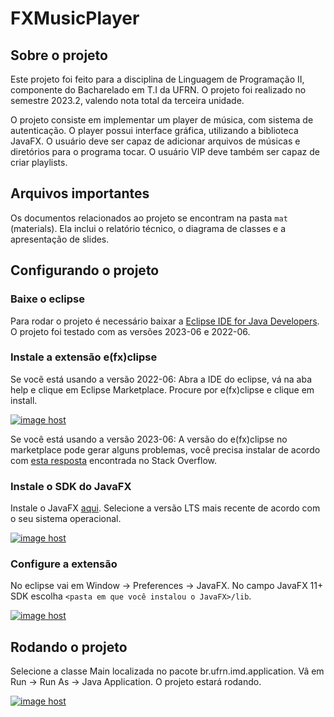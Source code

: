 # FXMusicPlayer

## Sobre o projeto

Este projeto foi feito para a disciplina de Linguagem de Programação II, componente do Bacharelado em T.I da UFRN. O projeto foi realizado no semestre 2023.2, valendo nota total da terceira unidade.

O projeto consiste em implementar um player de música, com sistema de autenticação. O player possui interface gráfica, utilizando a biblioteca JavaFX. O usuário deve ser capaz de adicionar arquivos de músicas e diretórios para o programa  tocar. O usuário VIP deve também ser capaz de criar playlists.

## Arquivos importantes

Os documentos relacionados ao projeto se encontram na pasta `mat` (materials). Ela inclui o relatório técnico, o diagrama de classes e a apresentação de slides.

## Configurando o projeto

### Baixe o eclipse
Para rodar o projeto é necessário baixar a [Eclipse IDE for Java Developers](https://eclipseide.org/). O projeto foi testado com as versões 2023-06 e 2022-06.

### Instale a extensão e(fx)clipse
Se você está usando a versão 2022-06: Abra a IDE do eclipse, vá na aba help e clique em Eclipse Marketplace. Procure por e(fx)clipse e clique em install.

<a href="https://imgbox.com/TorLyQk8" target="_blank"><img src="https://thumbs2.imgbox.com/16/ba/TorLyQk8_t.png" alt="image host"/></a>

Se você está usando a versão 2023-06: A versão do e(fx)clipse no marketplace pode gerar alguns problemas, você precisa instalar de acordo com [esta resposta](https://stackoverflow.com/a/76298615) encontrada no Stack Overflow.

### Instale o SDK do JavaFX

Instale o JavaFX [aqui](https://gluonhq.com/products/javafx/). Selecione a versão LTS mais recente de acordo com o seu sistema operacional.

<a href="https://imgbox.com/Bqob1357" target="_blank"><img src="https://thumbs2.imgbox.com/e5/3e/Bqob1357_t.png" alt="image host"/></a>

### Configure a extensão

No eclipse vai em Window -> Preferences -> JavaFX. No campo JavaFX 11+ SDK escolha `<pasta em que você instalou o JavaFX>/lib`.

<a href="https://imgbox.com/DsHcGGnX" target="_blank"><img src="https://thumbs2.imgbox.com/67/12/DsHcGGnX_t.png" alt="image host"/></a>

## Rodando o projeto

Selecione a classe Main localizada no pacote br.ufrn.imd.application. Vâ em Run -> Run As -> Java Application. O projeto estará rodando.

<a href="https://imgbox.com/v8vh2xTI" target="_blank"><img src="https://thumbs2.imgbox.com/85/71/v8vh2xTI_t.png" alt="image host"/></a>
